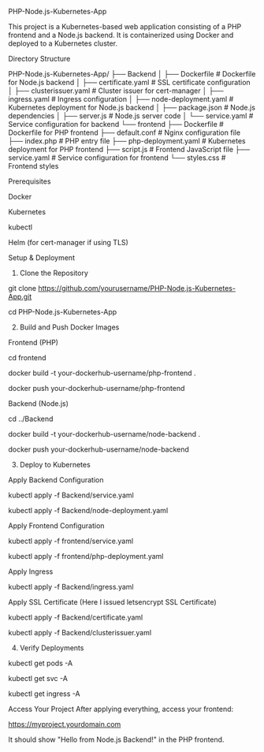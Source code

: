 PHP-Node.js-Kubernetes-App

This project is a Kubernetes-based web application consisting of a PHP frontend and a Node.js backend. It is containerized using Docker and deployed to a Kubernetes cluster.

Directory Structure

PHP-Node.js-Kubernetes-App/
├── Backend
│   ├── Dockerfile              # Dockerfile for Node.js backend
│   ├── certificate.yaml        # SSL certificate configuration
│   ├── clusterissuer.yaml      # Cluster issuer for cert-manager
│   ├── ingress.yaml            # Ingress configuration
│   ├── node-deployment.yaml    # Kubernetes deployment for Node.js backend
│   ├── package.json            # Node.js dependencies
│   ├── server.js               # Node.js server code
│   └── service.yaml            # Service configuration for backend
└── frontend
    ├── Dockerfile              # Dockerfile for PHP frontend
    ├── default.conf            # Nginx configuration file
    ├── index.php               # PHP entry file
    ├── php-deployment.yaml     # Kubernetes deployment for PHP frontend
    ├── script.js               # Frontend JavaScript file
    ├── service.yaml            # Service configuration for frontend
    └── styles.css              # Frontend styles

Prerequisites

Docker

Kubernetes

kubectl

Helm (for cert-manager if using TLS)

Setup & Deployment

1. Clone the Repository

git clone https://github.com/yourusername/PHP-Node.js-Kubernetes-App.git

cd PHP-Node.js-Kubernetes-App

2. Build and Push Docker Images

Frontend (PHP)

cd frontend

docker build -t your-dockerhub-username/php-frontend .

docker push your-dockerhub-username/php-frontend

Backend (Node.js)

cd ../Backend

docker build -t your-dockerhub-username/node-backend .

docker push your-dockerhub-username/node-backend

3. Deploy to Kubernetes

Apply Backend Configuration

kubectl apply -f Backend/service.yaml

kubectl apply -f Backend/node-deployment.yaml

Apply Frontend Configuration

kubectl apply -f frontend/service.yaml

kubectl apply -f frontend/php-deployment.yaml


Apply Ingress

kubectl apply -f Backend/ingress.yaml

Apply SSL Certificate (Here I issued letsencrypt SSL Certificate)

kubectl apply -f Backend/certificate.yaml

kubectl apply -f Backend/clusterissuer.yaml

4. Verify Deployments

kubectl get pods -A

kubectl get svc -A

kubectl get ingress -A


Access Your Project
After applying everything, access your frontend:


https://myproject.yourdomain.com


It should show "Hello from Node.js Backend!" in the PHP frontend.
